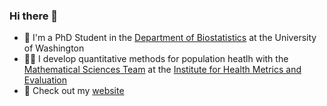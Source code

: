 ### Hi there 👋

* :purple_heart: I'm a PhD Student in the [Department of Biostatistics](https://www.biostat.washington.edu) at the University of Washington
* :woman_technologist: I develop quantitative methods for population heatlh with the [Mathematical Sciences Team](@ihmeuw-msca) at the [Institute for Health Metrics and Evaluation](@ihmeuw)
* :dizzy: Check out my [website](https://marlenabannick.com)
